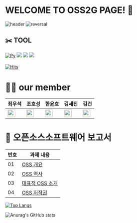 # WELCOME TO OSS2G PAGE! 👋


![header](https://capsule-render.vercel.app/api?type=rounded&color=gradient&text=%20OSS2G%20&height=300&fontSize=100&textBg=true)
![reversal](https://capsule-render.vercel.app/api?type=rect&text=DongYangMiraeUniversity&fontAlign=35&fontSize=30&desc=OSS%20Lecture&descAlign=70&descAlignY=50&theme=radical)


## **✂️ TOOL**
[![Py](https://img.shields.io/badge/Python-F7DF1E?style=flat-square&logo=Python&logoColor=blue)](github.com/Joowon0220/TODO-List)
 <img src="https://img.shields.io/badge/Github-181717?style=flat&logo=GitHub&logoColor=white"/>
 <img src="https://img.shields.io/badge/Visual Studio-007ACC?style=flat&logo=Visual Studio&logoColor=white"/>
 <img src="https://img.shields.io/badge/Sourcetree-0052CC?style=flat&logo=Sourcetree&logoColor=white"/>
 

 #### 
[![Hits](https://hits.seeyoufarm.com/api/count/incr/badge.svg?url=https%3A%2F%2Fgithub.com%2FOSS2G&count_bg=%2379C83D&title_bg=%2339758C&icon=&icon_color=%23E7E7E7&title=hits&edge_flat=false)](https://hits.seeyoufarm.com)


# 🙋‍♂️ our member
|최우석|조호성|한윤호|김세진|김건|
|---|---|---|----|---|
|<a href="https://github.com/W00Seok2"><img src="https://img.shields.io/badge/W00Seok2-181717?style=flat-square&logo=GitHub&logoColor=white" height="24px"/></a>|<a href="https://github.com/hscho9"><img src="https://img.shields.io/badge/hscho9-181717?style=flat-square&logo=GitHub&logoColor=white" height="24px"/></a>|<a href="https://github.com/Hanyoonho"><img src="https://img.shields.io/badge/Hanyoonho-181717?style=flat-square&logo=GitHub&logoColor=white" height="24px"/></a>|<a href="https://github.com/sejin03 "><img src="https://img.shields.io/badge/sejin03-181717?style=flat-square&logo=GitHub&logoColor=white" height="24px"/></a>|<a href="https://github.com/npcno2 "><img src="https://img.shields.io/badge/npcno2-181717?style=flat-square&logo=GitHub&logoColor=white" height="24px"/></a>

# 💾 **오픈소스소프트웨어 보고서** 
| 번호 | 과제 내용 |
|---|---|
| 01 | [OSS 개요](https://github.com/OSS2G/OSS2G_RP/blob/e95a374043cba82dba1886d168acf0157e751fcb/OSS%20%EA%B0%9C%EC%9A%94.md) |
| 02 | [OSS 역사](https://github.com/oneteam123nkj/OSS-report/blob/main/OSS%20%EC%97%AD%EC%82%AC.md)|
| 03 | [대표적 OSS 소개](https://github.com/oneteam123nkj/OSS-report/tree/main/%EB%8C%80%ED%91%9C%EC%A0%81%20oss%20%EC%86%8C%EA%B0%9C) |
| 04 | [OSS 저작권](https://github.com/oneteam123nkj/OSS-report/tree/main/%EB%8C%80%ED%91%9C%EC%A0%81%20oss%20%EC%86%8C%EA%B0%9C) |
 
 [![Top Langs](https://github-readme-stats.vercel.app/api/top-langs/?username=W00Seok2&layout=compact)](https://github.com/W00Seok2/github-readme-stats)
 
 ![Anurag's GitHub stats](https://github-readme-stats.vercel.app/api?username=OSS2G&show_icons=true&theme=transparent)
